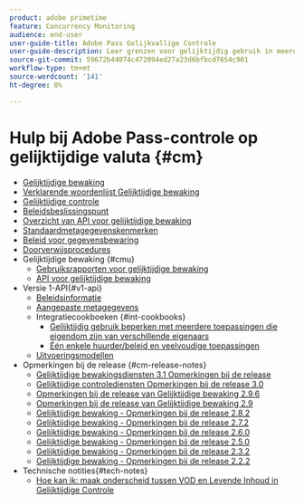 ```yaml
---
product: adobe primetime
feature: Concurrency Monitoring
audience: end-user
user-guide-title: Adobe Pass Gelijkvallige Controle
user-guide-description: Leer grenzen voor gelijktijdig gebruik in meerdere toepassingen te definiëren en af te dwingen.
source-git-commit: 59672b44074c472094ed27a23d6bfbcd7654c901
workflow-type: tm+mt
source-wordcount: '141'
ht-degree: 0%

---
```



# Hulp bij Adobe Pass-controle op gelijktijdige valuta {#cm}

+ [Gelijktijdige bewaking](cm-home.md)
+ [Verklarende woordenlijst Gelijktijdige bewaking](cm-glossary.md)
+ [Gelijktijdige controle](cm-use-cases.md)
+ [Beleidsbeslissingspunt](cm-policy-decision-point.md)
+ [Overzicht van API voor gelijktijdige bewaking](cm-api-overview.md)
+ [Standaardmetagegevenskenmerken](standard-metadata-attributes.md)
+ [Beleid voor gegevensbewaring](data-retention-policy.md)
+ [Doorverwijsprocedures](cm-escalation-procedures.md)
+ Gelijktijdige bewaking {#cmu}
   + [Gebruiksrapporten voor gelijktijdige bewaking](cm-usage-reports.md)
   + [API voor gelijktijdige bewaking](cmu-api.md)
+ Versie 1-API{#v1-api}
   + [Beleidsinformatie](policy-info-pt-versionone.md)
   + [Aangepaste metagegevens](custom-metadata.md)
   + Integratiecookboeken {#int-cookbooks}
      + [Gelijktijdig gebruik beperken met meerdere toepassingen die eigendom zijn van verschillende eigenaars](restrict-concurr-usage-mult-apps.md)
      + [Één enkele huurder/beleid en veelvoudige toepassingen](single-tenant-policy-mult-app.md)
   + [Uitvoeringsmodellen](implementation-models.md)
+ Opmerkingen bij de release {#cm-release-notes}
   + [Gelijktijdige bewakingsdiensten 3.1 Opmerkingen bij de release](rn-cm-services-31.md)
   + [Gelijktijdige controlediensten Opmerkingen bij de release 3.0](rn-cm-services-30.md)
   + [Opmerkingen bij de release van Gelijktijdige bewaking 2.9.6](rn-cm-296.md)
   + [Opmerkingen bij de release van Gelijktijdige bewaking 2.9](rn-cm-29.md)
   + [Gelijktijdige bewaking - Opmerkingen bij de release 2.8.2](rn-cm-282.md)
   + [Gelijktijdige bewaking - Opmerkingen bij de release 2.7.2](rn-cm-272.md)
   + [Gelijktijdige bewaking - Opmerkingen bij de release 2.6.0](rn-cm-260.md)
   + [Gelijktijdige bewaking - Opmerkingen bij de release 2.5.0](rn-cm-250.md)
   + [Gelijktijdige bewaking - Opmerkingen bij de release 2.3.2](rn-cm-232.md)
   + [Gelijktijdige bewaking - Opmerkingen bij de release 2.2.2](rn-cm-222.md)
+ Technische notities{#tech-notes}
   + [Hoe kan ik: maak onderscheid tussen VOD en Levende Inhoud in Gelijktijdige Controle](vod-live-dist.md)

<!--    + [Usage reports](usage-rep-versionone.md) -->

